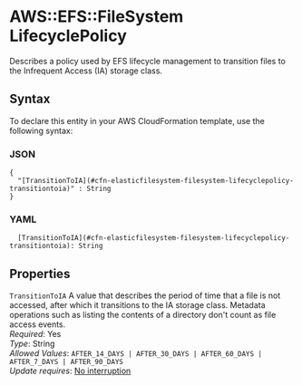 # AWS::EFS::FileSystem LifecyclePolicy<a name="aws-properties-elasticfilesystem-filesystem-lifecyclepolicy"></a>

Describes a policy used by EFS lifecycle management to transition files to the Infrequent Access \(IA\) storage class\.

## Syntax<a name="aws-properties-elasticfilesystem-filesystem-lifecyclepolicy-syntax"></a>

To declare this entity in your AWS CloudFormation template, use the following syntax:

### JSON<a name="aws-properties-elasticfilesystem-filesystem-lifecyclepolicy-syntax.json"></a>

```
{
  "[TransitionToIA](#cfn-elasticfilesystem-filesystem-lifecyclepolicy-transitiontoia)" : String
}
```

### YAML<a name="aws-properties-elasticfilesystem-filesystem-lifecyclepolicy-syntax.yaml"></a>

```
  [TransitionToIA](#cfn-elasticfilesystem-filesystem-lifecyclepolicy-transitiontoia): String
```

## Properties<a name="aws-properties-elasticfilesystem-filesystem-lifecyclepolicy-properties"></a>

`TransitionToIA`  <a name="cfn-elasticfilesystem-filesystem-lifecyclepolicy-transitiontoia"></a>
 A value that describes the period of time that a file is not accessed, after which it transitions to the IA storage class\. Metadata operations such as listing the contents of a directory don't count as file access events\.  
*Required*: Yes  
*Type*: String  
*Allowed Values*: `AFTER_14_DAYS | AFTER_30_DAYS | AFTER_60_DAYS | AFTER_7_DAYS | AFTER_90_DAYS`  
*Update requires*: [No interruption](https://docs.aws.amazon.com/AWSCloudFormation/latest/UserGuide/using-cfn-updating-stacks-update-behaviors.html#update-no-interrupt)